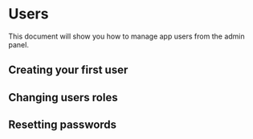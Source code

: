 # Users

This document will show you how to manage app users from the admin panel.

## Creating your first user

## Changing users roles

## Resetting passwords